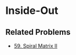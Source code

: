 # Inside-Out

## Related Problems

- [59. Spiral Matrix II](../LeetCode/Problems/59.Spiral-Matrix-II/README.md)